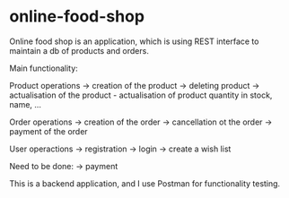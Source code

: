 # online-food-shop

Online food shop is an application, which is using REST interface to maintain a db of products and orders. 

Main functionality:

  Product operations
    -> creation of the product
    -> deleting product
    -> actualisation of the product - actualisation of product quantity in stock, name, ...

  Order operations
    -> creation of the order
    -> cancellation ot the order
    -> payment of the order
    
  User operactions
    -> registration
    -> login
    -> create a wish list

Need to be done:
  -> payment

This is a backend application, and I use Postman for functionality testing.
